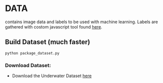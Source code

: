 # DATA
contains image data and labels to be used with machine learning. Labels are gathered with costom javascript tool found [here](https://github.com/shadySource/shadysource.github.io).

## Build Dataset (much faster)
    python package_dataset.py

### Download Dataset:

* Download the Underwater Dataset [here](https://drive.google.com/open?id=0B_fefIm3LDfjTnh6SHpiR2VyV28)

